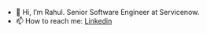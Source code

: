 
- 👋 Hi, I’m Rahul. Senior Software Engineer at Servicenow. 
- 📫 How to reach me: [Linkedin](https://www.linkedin.com/in/rahulbojanapally/)

